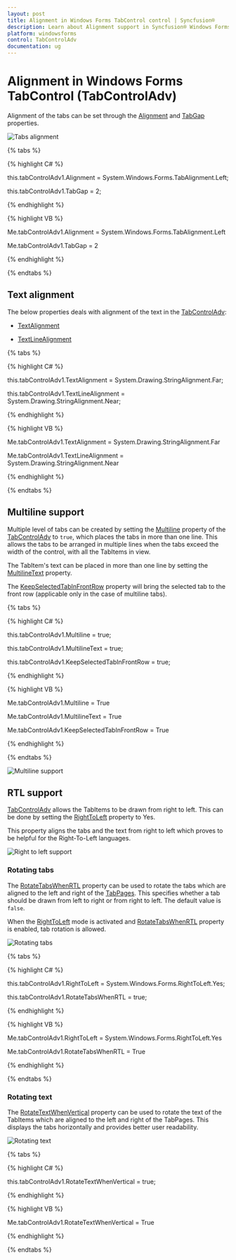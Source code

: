 ```yaml
---
layout: post
title: Alignment in Windows Forms TabControl control | Syncfusion®
description: Learn about Alignment support in Syncfusion® Windows Forms TabControl (TabControlAdv) control and more details.
platform: windowsforms
control: TabControlAdv 
documentation: ug
---
```


# Alignment in Windows Forms TabControl (TabControlAdv)

Alignment of the tabs can be set through the [Alignment](https://help.syncfusion.com/cr/windowsforms/Syncfusion.Windows.Forms.Tools.TabControlAdv.html#Syncfusion_Windows_Forms_Tools_TabControlAdv_Alignment) and [TabGap](https://help.syncfusion.com/cr/windowsforms/Syncfusion.Windows.Forms.Tools.TabControlAdv.html#Syncfusion_Windows_Forms_Tools_TabControlAdv_TabGap) properties.

![Tabs alignment](Styles-Settings_images/Styles-Settings_img5.jpeg)

{% tabs %}

{% highlight C# %}

this.tabControlAdv1.Alignment = System.Windows.Forms.TabAlignment.Left;

this.tabControlAdv1.TabGap = 2;

{% endhighlight %}

{% highlight VB %}



Me.tabControlAdv1.Alignment = System.Windows.Forms.TabAlignment.Left

Me.tabControlAdv1.TabGap = 2

{% endhighlight %}

{% endtabs %}


## Text alignment

The below properties deals with alignment of the text in the [TabControlAdv](https://help.syncfusion.com/cr/windowsforms/Syncfusion.Windows.Forms.Tools.TabControlAdv.html):

* [TextAlignment](https://help.syncfusion.com/cr/windowsforms/Syncfusion.Windows.Forms.Tools.TabControlAdv.html#Syncfusion_Windows_Forms_Tools_TabControlAdv_TextAlignment)

* [TextLineAlignment](https://help.syncfusion.com/cr/windowsforms/Syncfusion.Windows.Forms.Tools.TabControlAdv.html#Syncfusion_Windows_Forms_Tools_TabControlAdv_TextLineAlignment)


{% tabs %}

{% highlight C# %}


this.tabControlAdv1.TextAlignment = System.Drawing.StringAlignment.Far;

this.tabControlAdv1.TextLineAlignment = System.Drawing.StringAlignment.Near;

{% endhighlight %}

{% highlight VB %}

Me.tabControlAdv1.TextAlignment = System.Drawing.StringAlignment.Far

Me.tabControlAdv1.TextLineAlignment = System.Drawing.StringAlignment.Near

{% endhighlight %}

{% endtabs %}


## Multiline support

Multiple level of tabs can be created by setting the [Multiline](https://help.syncfusion.com/cr/windowsforms/Syncfusion.Windows.Forms.Tools.TabControlAdv.html#Syncfusion_Windows_Forms_Tools_TabControlAdv_Multiline) property of the [TabControlAdv](https://help.syncfusion.com/cr/windowsforms/Syncfusion.Windows.Forms.Tools.TabControlAdv.html) to `true`, which places the tabs in more than one line. This allows the tabs to be arranged in multiple lines when the tabs exceed the width of the control, with all the TabItems in view.

The TabItem's text can be placed in more than one line by setting the [MultilineText](https://help.syncfusion.com/cr/windowsforms/Syncfusion.Windows.Forms.Tools.TabControlAdv.html#Syncfusion_Windows_Forms_Tools_TabControlAdv_MultilineText) property.

The [KeepSelectedTabInFrontRow](https://help.syncfusion.com/cr/windowsforms/Syncfusion.Windows.Forms.Tools.TabControlAdv.html#Syncfusion_Windows_Forms_Tools_TabControlAdv_KeepSelectedTabInFrontRow) property will bring the selected tab to the front row (applicable only in the case of multiline tabs).

{% tabs %}

{% highlight C# %}


this.tabControlAdv1.Multiline = true;

this.tabControlAdv1.MultilineText = true;

this.tabControlAdv1.KeepSelectedTabInFrontRow = true;

{% endhighlight %}

{% highlight VB %}



Me.tabControlAdv1.Multiline = True

Me.tabControlAdv1.MultilineText = True

Me.tabControlAdv1.KeepSelectedTabInFrontRow = True

{% endhighlight %}

{% endtabs %}

![Multiline support](TabControlAdv_images/TabControlAdv_img5.jpeg)


## RTL support

[TabControlAdv](https://help.syncfusion.com/cr/windowsforms/Syncfusion.Windows.Forms.Tools.TabControlAdv.html) allows the TabItems to be drawn from right to left. This can be done by setting the [RightToLeft](https://learn.microsoft.com/en-us/dotnet/api/system.windows.forms.control.righttoleft?redirectedfrom=MSDN&view=netframework-4.7.2#System_Windows_Forms_Control_RightToLeft) property to Yes.

This property aligns the tabs and the text from right to left which proves to be helpful for the Right-To-Left languages.

![Right to left support](RTL-Support_images/RTL-Support_img1.jpeg)

### Rotating tabs

The [RotateTabsWhenRTL](https://help.syncfusion.com/cr/windowsforms/Syncfusion.Windows.Forms.Tools.TabControlAdv.html#Syncfusion_Windows_Forms_Tools_TabControlAdv_RotateTabsWhenRTL) property can be used to rotate the tabs which are aligned to the left and right of the [TabPages](https://help.syncfusion.com/cr/windowsforms/Syncfusion.Windows.Forms.Tools.TabControlAdv.html#Syncfusion_Windows_Forms_Tools_TabControlAdv_TabPages). This specifies whether a tab should be drawn from left to right or from right to left. The default value is `false`.

When the [RightToLeft](https://learn.microsoft.com/en-us/dotnet/api/system.windows.forms.control.righttoleft?redirectedfrom=MSDN&view=netframework-4.7.2#System_Windows_Forms_Control_RightToLeft) mode is activated and [RotateTabsWhenRTL](https://help.syncfusion.com/cr/windowsforms/Syncfusion.Windows.Forms.Tools.TabControlAdv.html#Syncfusion_Windows_Forms_Tools_TabControlAdv_RotateTabsWhenRTL) property is enabled, tab rotation is allowed.

![Rotating tabs](RTL-Support_images/RTL-Support_img2.jpeg)

{% tabs %}

{% highlight C# %}


this.tabControlAdv1.RightToLeft = System.Windows.Forms.RightToLeft.Yes;

this.tabControlAdv1.RotateTabsWhenRTL = true;

{% endhighlight %}

{% highlight VB %}


Me.tabControlAdv1.RightToLeft = System.Windows.Forms.RightToLeft.Yes

Me.tabControlAdv1.RotateTabsWhenRTL = True

{% endhighlight %}

{% endtabs %}


### Rotating text

The [RotateTextWhenVertical](https://help.syncfusion.com/cr/windowsforms/Syncfusion.Windows.Forms.Tools.TabControlAdv.html#Syncfusion_Windows_Forms_Tools_TabControlAdv_RotateTextWhenVertical) property can be used to rotate the text of the TabItems which are aligned to the left and right of the TabPages. This displays the tabs horizontally and provides better user readability.

![Rotating text](RTL-Support_images/RTL-Support_img3.jpeg)

{% tabs %}

{% highlight C# %}

this.tabControlAdv1.RotateTextWhenVertical = true;

{% endhighlight %}

{% highlight VB %}

Me.tabControlAdv1.RotateTextWhenVertical = True

{% endhighlight %}

{% endtabs %}
